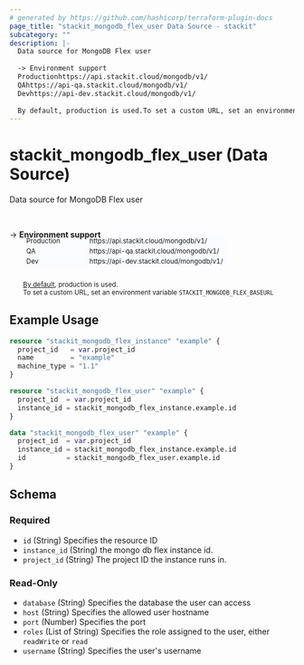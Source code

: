 ```yaml
---
# generated by https://github.com/hashicorp/terraform-plugin-docs
page_title: "stackit_mongodb_flex_user Data Source - stackit"
subcategory: ""
description: |-
  Data source for MongoDB Flex user
  
  -> Environment support
  Productionhttps://api.stackit.cloud/mongodb/v1/
  QAhttps://api-qa.stackit.cloud/mongodb/v1/
  Devhttps://api-dev.stackit.cloud/mongodb/v1/
  
  By default, production is used.To set a custom URL, set an environment variable STACKITMONGODBFLEX_BASEURL
---
```


# stackit_mongodb_flex_user (Data Source)

Data source for MongoDB Flex user

<br />

-> __Environment support__<br /><table style='border-collapse: separate; border-spacing: 0px; margin-top:-20px; margin-left: 24px; font-size: smaller;'>
<tr><td style='width: 100px; background: #fbfcff; border: none;'>Production</td><td style='background: #fbfcff; border: none;'>https://api.stackit.cloud/mongodb/v1/</td></tr>
<tr><td style='background: #fbfcff; border: none;'>QA</td><td style='background: #fbfcff; border: none;'>https://api-qa.stackit.cloud/mongodb/v1/</td></tr>
<tr><td style='background: #fbfcff; border: none;'>Dev</td><td style='background: #fbfcff; border: none;'>https://api-dev.stackit.cloud/mongodb/v1/</td></tr>
</table><br />
<small style='margin-left: 24px; margin-top: -5px; display: inline-block;'><a href="https://registry.terraform.io/providers/SchwarzIT/stackit/latest/docs#environment">By default</a>, production is used.<br />To set a custom URL, set an environment variable <code>STACKIT_MONGODB_FLEX_BASEURL</code></small>

## Example Usage

```terraform
resource "stackit_mongodb_flex_instance" "example" {
  project_id   = var.project_id
  name         = "example"
  machine_type = "1.1"
}

resource "stackit_mongodb_flex_user" "example" {
  project_id  = var.project_id
  instance_id = stackit_mongodb_flex_instance.example.id
}

data "stackit_mongodb_flex_user" "example" {
  project_id  = var.project_id
  instance_id = stackit_mongodb_flex_instance.example.id
  id          = stackit_mongodb_flex_user.example.id
}
```

<!-- schema generated by tfplugindocs -->
## Schema

### Required

- `id` (String) Specifies the resource ID
- `instance_id` (String) the mongo db flex instance id.
- `project_id` (String) The project ID the instance runs in.

### Read-Only

- `database` (String) Specifies the database the user can access
- `host` (String) Specifies the allowed user hostname
- `port` (Number) Specifies the port
- `roles` (List of String) Specifies the role assigned to the user, either `readWrite` or `read`
- `username` (String) Specifies the user's username


